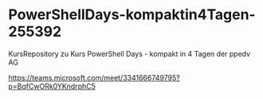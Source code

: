 # PowerShellDays-kompaktin4Tagen-255392
KursRepository zu Kurs PowerShell Days - kompakt in 4 Tagen der ppedv AG

https://teams.microsoft.com/meet/3341666749795?p=BqfCwORk0YKndrphC5

